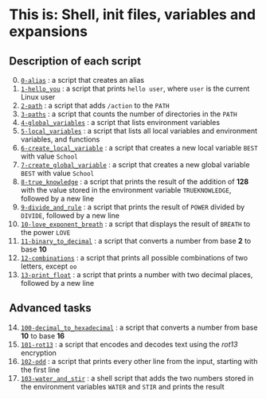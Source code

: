 # This is: Shell, init files, variables and expansions

## Description of each script
0. [`0-alias`](https://github.com/AyomideA-S/alx-system_engineering-devops/blob/master/0x03-shell_variables_expansions/0-alias)										: 	a script that creates an alias
1. [`1-hello_you`](https://github.com/AyomideA-S/alx-system_engineering-devops/blob/master/0x03-shell_variables_expansions/1-hello_you)								:	a script that prints `hello user`, where `user` is the current Linux user
2. [`2-path`](https://github.com/AyomideA-S/alx-system_engineering-devops/blob/master/0x03-shell_variables_expansions/2-path)										:	a script that adds `/action` to the `PATH`
3. [`3-paths`](https://github.com/AyomideA-S/alx-system_engineering-devops/blob/master/0x03-shell_variables_expansions/3-paths) 									:	a script that counts the number of directories in the `PATH`
4. [`4-global_variables`](https://github.com/AyomideA-S/alx-system_engineering-devops/blob/master/0x03-shell_variables_expansions/4-global_variables)				:	a script that lists environment variables
5. [`5-local_variables`](https://github.com/AyomideA-S/alx-system_engineering-devops/blob/master/0x03-shell_variables_expansions/5-local_variables)					:	a script that lists all local variables and environment variables, and functions
6. [`6-create_local_variable`](https://github.com/AyomideA-S/alx-system_engineering-devops/blob/master/0x03-shell_variables_expansions/6-create_local_variable)		:	a script that creates a new local variable `BEST` with value `School`
7. [`7-create_global_variable`](https://github.com/AyomideA-S/alx-system_engineering-devops/blob/master/0x03-shell_variables_expansions/7-create_global_variable)	:	a script that creates a new global variable `BEST` with value `School`
8. [`8-true_knowledge`](https://github.com/AyomideA-S/alx-system_engineering-devops/blob/master/0x03-shell_variables_expansions/8-true_knowledge)					:	a script that prints the result of the addition of **128** with the value stored in the environment variable `TRUEKNOWLEDGE`, followed by a new line
9. [`9-divide_and_rule`](https://github.com/AyomideA-S/alx-system_engineering-devops/blob/master/0x03-shell_variables_expansions/9-divide_and_rule)					:	a script that prints the result of `POWER` divided by `DIVIDE`, followed by a new line
10. [`10-love_exponent_breath`](https://github.com/AyomideA-S/alx-system_engineering-devops/blob/master/0x03-shell_variables_expansions/10-love_exponent_breath)	:	a script that displays the result of `BREATH` to the power `LOVE`
11. [`11-binary_to_decimal`](https://github.com/AyomideA-S/alx-system_engineering-devops/blob/master/0x03-shell_variables_expansions/11-binary_to_decimal)			:	a script that converts a number from base **2** to base **10**
12. [`12-combinations`](https://github.com/AyomideA-S/alx-system_engineering-devops/blob/master/0x03-shell_variables_expansions/12-combinations)					:	a script that prints all possible combinations of two letters, except `oo`
13. [`13-print_float`](https://github.com/AyomideA-S/alx-system_engineering-devops/blob/master/0x03-shell_variables_expansions/13-print_float)						:	a script that prints a number with two decimal places, followed by a new line

## Advanced tasks
14. [`100-decimal_to_hexadecimal`](https://github.com/AyomideA-S/alx-system_engineering-devops/blob/master/0x03-shell_variables_expansions/100-decimal_to_hexadecimal)	: 	a script that converts a number from base **10** to base **16**
15. [`101-rot13`](https://github.com/AyomideA-S/alx-system_engineering-devops/blob/master/0x03-shell_variables_expansions/101-rot13)									:	a script that encodes and decodes text using the _rot13_ encryption
16. [`102-odd`](https://github.com/AyomideA-S/alx-system_engineering-devops/blob/master/0x03-shell_variables_expansions/102-odd)										:	a script that prints every other line from the input, starting with the first line
17. [`103-water_and_stir`](https://github.com/AyomideA-S/alx-system_engineering-devops/blob/master/0x03-shell_variables_expansions/103-water_and_stir)					:	a shell script that adds the two numbers stored in the environment variables `WATER` and `STIR` and prints the result
